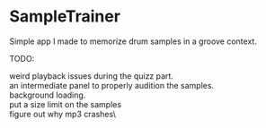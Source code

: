 # SampleTrainer
Simple app I made to memorize drum samples in a groove context.

TODO:

weird playback issues during the quizz part.\
an intermediate panel to properly audition the samples.\
background loading.\
put a size limit on the samples\
figure out why mp3 crashes\

